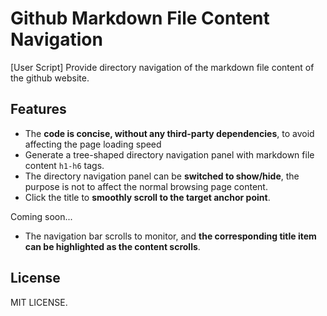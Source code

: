 # Github Markdown File Content Navigation

[User Script] Provide directory navigation of the markdown file content of the github website.

## Features

- The **code is concise, without any third-party dependencies**, to avoid affecting the page loading speed
- Generate a tree-shaped directory navigation panel with markdown file content `h1-h6` tags.
- The directory navigation panel can be **switched to show/hide**, the purpose is not to affect the normal browsing page content.
- Click the title to **smoothly scroll to the target anchor point**.

Coming soon...

- The navigation bar scrolls to monitor, and **the corresponding title item can be highlighted as the content scrolls**.

## License

MIT LICENSE.
